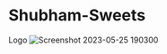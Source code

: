 # Shubham-Sweets
Logo
![Screenshot 2023-05-25 190300](https://github.com/Beyound3d/Shubham-Sweets/assets/129869652/58037c06-f135-4ec5-9245-4435061c8255)

